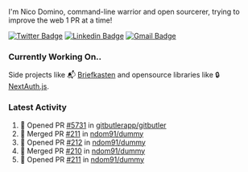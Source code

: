 
I'm Nico Domino, command-line warrior and open sourcerer, trying to improve the web 1 PR at a time!

[![Twitter Badge](https://img.shields.io/badge/-@ndom91-1ca0f1?style=flat-square&labelColor=1ca0f1&logo=twitter&logoColor=white&link=https://twitter.com/ndom91)](https://twitter.com/ndom91) [![Linkedin Badge](https://img.shields.io/badge/-ndom91-blue?style=flat-square&logo=Linkedin&logoColor=white&link=https://www.linkedin.com/in/ndom91/)](https://www.linkedin.com/in/ndom91/) [![Gmail Badge](https://img.shields.io/badge/-yo@ndo.dev-c14438?style=flat-square&logo=mail.ru&logoColor=white&link=mailto:yo@ndo.dev)](mailto:yo@ndo.dev)

### Currently Working On..

Side projects like 📬 [Briefkasten](https://briefkastenhq.com) and opensource libraries like 🔒 [NextAuth.js](https://github.com/nextauthjs/next-auth).

<!--START_SECTION_PROFILE_VIEWS:readme-info-->
<!--END_SECTION_PROFILE_VIEWS:readme-info-->

<!--START_SECTION_DAILY_COMMIT:readme-info-->
<!--END_SECTION_DAILY_COMMIT:readme-info-->

<!--START_SECTION_WEEKLY_COMMIT:readme-info-->
<!--END_SECTION_WEEKLY_COMMIT:readme-info-->

### Latest Activity

<!--START_SECTION:activity-->
1. 💪 Opened PR [#5731](https://github.com/gitbutlerapp/gitbutler/pull/5731) in [gitbutlerapp/gitbutler](https://github.com/gitbutlerapp/gitbutler)
2. 🎉 Merged PR [#211](https://github.com/ndom91/dummy/pull/211) in [ndom91/dummy](https://github.com/ndom91/dummy)
3. 💪 Opened PR [#212](https://github.com/ndom91/dummy/pull/212) in [ndom91/dummy](https://github.com/ndom91/dummy)
4. 🎉 Merged PR [#210](https://github.com/ndom91/dummy/pull/210) in [ndom91/dummy](https://github.com/ndom91/dummy)
5. 💪 Opened PR [#211](https://github.com/ndom91/dummy/pull/211) in [ndom91/dummy](https://github.com/ndom91/dummy)
<!--END_SECTION:activity-->

